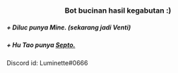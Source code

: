 <h1 align="center"></h1>
<h3 align="center">Bot bucinan hasil kegabutan :)</h5>

<h5> + Diluc punya Mine. (sekarang jadi Venti)</h5>
<h5> + Hu Tao punya <a href=https://github.com/yuzuru-otonashi>Septo.</a> </h5>


Discord id: Luminette#0666
